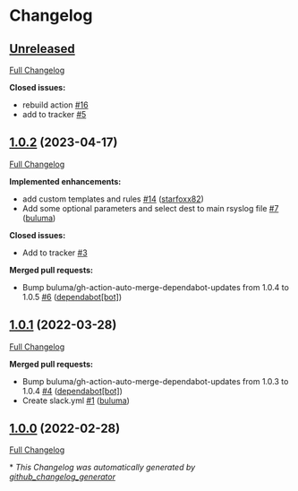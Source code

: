 # Changelog

## [Unreleased](https://github.com/buluma/ansible-role-rsyslog/tree/HEAD)

[Full Changelog](https://github.com/buluma/ansible-role-rsyslog/compare/1.0.2...HEAD)

**Closed issues:**

- rebuild action [\#16](https://github.com/buluma/ansible-role-rsyslog/issues/16)
- add to tracker [\#5](https://github.com/buluma/ansible-role-rsyslog/issues/5)

## [1.0.2](https://github.com/buluma/ansible-role-rsyslog/tree/1.0.2) (2023-04-17)

[Full Changelog](https://github.com/buluma/ansible-role-rsyslog/compare/1.0.1...1.0.2)

**Implemented enhancements:**

- add custom templates and rules [\#14](https://github.com/buluma/ansible-role-rsyslog/pull/14) ([starfoxx82](https://github.com/starfoxx82))
- Add some optional parameters and select dest to main rsyslog file [\#7](https://github.com/buluma/ansible-role-rsyslog/pull/7) ([buluma](https://github.com/buluma))

**Closed issues:**

- Add to tracker [\#3](https://github.com/buluma/ansible-role-rsyslog/issues/3)

**Merged pull requests:**

- Bump buluma/gh-action-auto-merge-dependabot-updates from 1.0.4 to 1.0.5 [\#6](https://github.com/buluma/ansible-role-rsyslog/pull/6) ([dependabot[bot]](https://github.com/apps/dependabot))

## [1.0.1](https://github.com/buluma/ansible-role-rsyslog/tree/1.0.1) (2022-03-28)

[Full Changelog](https://github.com/buluma/ansible-role-rsyslog/compare/1.0.0...1.0.1)

**Merged pull requests:**

- Bump buluma/gh-action-auto-merge-dependabot-updates from 1.0.3 to 1.0.4 [\#4](https://github.com/buluma/ansible-role-rsyslog/pull/4) ([dependabot[bot]](https://github.com/apps/dependabot))
- Create slack.yml [\#1](https://github.com/buluma/ansible-role-rsyslog/pull/1) ([buluma](https://github.com/buluma))

## [1.0.0](https://github.com/buluma/ansible-role-rsyslog/tree/1.0.0) (2022-02-28)

[Full Changelog](https://github.com/buluma/ansible-role-rsyslog/compare/4960f6127cff3ca9bd649cfbdd54e96f2890f098...1.0.0)



\* *This Changelog was automatically generated by [github_changelog_generator](https://github.com/github-changelog-generator/github-changelog-generator)*
